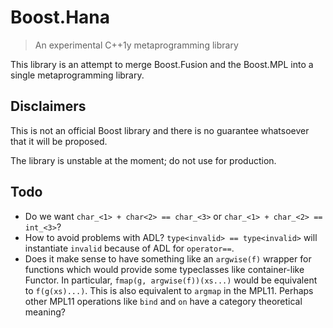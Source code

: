 # Boost.Hana
> An experimental C++1y metaprogramming library

This library is an attempt to merge Boost.Fusion and the Boost.MPL into
a single metaprogramming library.

## Disclaimers
This is not an official Boost library and there is no guarantee whatsoever
that it will be proposed.

The library is unstable at the moment; do not use for production.


## Todo
- Do we want `char_<1> + char<2> == char_<3>` or `char_<1> + char_<2> == int_<3>`?
- How to avoid problems with ADL? `type<invalid> == type<invalid>` will instantiate
  `invalid` because of ADL for `operator==`.
- Does it make sense to have something like an `argwise(f)` wrapper for functions
  which would provide some typeclasses like container-like Functor. In particular,
  `fmap(g, argwise(f))(xs...)` would be equivalent to `f(g(xs)...)`. This is also
  equivalent to `argmap` in the MPL11. Perhaps other MPL11 operations like `bind`
  and `on` have a category theoretical meaning?